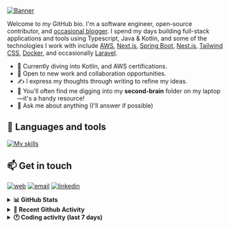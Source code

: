 [![Banner](https://raw.githubusercontent.com/wilfriedago/wilfriedago/main/assets/1.png)][website]

Welcome to my GitHub bio. I'm a software engineer, open-source contributor, and [occasional blogger][blog]. I spend my days building full-stack applications and tools using Typescript, Java & Kotlin, and some of the technologies I work with include [AWS](https://aws.amazon.com/fr/), [Next.js](https://nextjs.org/), [Spring Boot](https://spring.io/projects/spring-boot), [Nest.js](https://nestjs.com/), [Tailwind CSS](https://github.com/tailwindlabs/tailwindcss), [Docker](https://www.docker.com/), and occasionally [Laravel](https://laravel.com/).

- 🔭 Currently diving into Kotlin, and AWS certifications.
- 👯 Open to new work and collaboration opportunities.
- ✍️ I express my thoughts through writing to refine my ideas.
- 🧠 You'll often find me digging into my **second-brain** folder on my laptop—it's a handy resource!
- 💬 Ask me about anything (I'll answer if possible)

## 🎨 Languages and tools

[![My skills](https://skillicons.dev/icons?i=typescript,js,nodejs,nest,java,kotlin,spring,python,fastapi,django,aws,docker,vscode,idea,tailwind&perline=15)](https://wilfriedago.dev/about#skills)

## 📫 Get in touch
[![web](https://img.shields.io/badge/WEBSITE-12100E?logo=google-earth&color=282A36)][website]
[![email](https://img.shields.io/badge/MAIL-12100E?logo=mailgun&color=282A36)][mail]
[![linkedin](https://img.shields.io/badge/LINKEDIN-12100E?logo=linkedin&color=282A36)][linkedin]


<details>
  <summary><b>📊 GitHub Stats</b></summary>
	<br/>
	<p align="left">
		<img width="49.5%" src="https://github-readme-stats.vercel.app/api?username=wilfriedago&show_icons=true&count_private=true&title_color=10b981&icon_color=10b981&theme=react&hide_border=true&rank_icon=github" />
		<img width="49.5%" src="https://streak-stats.demolab.com/?user=wilfriedago&hide_border=true&theme=react&ring=10b981&fire=fff&currStreakNum=fff&sideLabels=10b981&currStreakLabel=10b981&sideNums=fff" />
	</p>
</details>

<details>
  <summary><b>📅 Recent Github Activity</b></summary>
	<br>

<!--RECENT_ACTIVITY:last_update-->
Last Updated: Wednesday, January 29th, 2025, 4:16:48 AM
<!--RECENT_ACTIVITY:last_update_end-->

<!--RECENT_ACTIVITY:start-->
1. ⬆️ Pushed 2 commit(s) to [wilfriedago/dotfiles](https://github.com/wilfriedago/dotfiles)<br>
2. ⭐ Starred [deepseek-ai/DeepSeek-V3](https://github.com/deepseek-ai/DeepSeek-V3)<br>
3. ⭐ Starred [Guardsquare/proguard](https://github.com/Guardsquare/proguard)<br>
4. 🔱 Forked [wilfriedago/openreplay](https://github.com/wilfriedago/openreplay) from [openreplay/openreplay](https://github.com/openreplay/openreplay)<br>
5. ⭐ Starred [openreplay/openreplay](https://github.com/openreplay/openreplay)<br>
<!--RECENT_ACTIVITY:end-->
</details>

<details>
  <summary><b>🕐 Coding activity (last 7 days)</b></summary>
	<br>

<!--START_SECTION:waka-->

```python
Total Time: 41 hrs 10 mins

Java              24 hrs 33 mins  ██████████████▓░░░░░░░░░░   58.72 %
CSS               2 hrs 30 mins   █▒░░░░░░░░░░░░░░░░░░░░░░░   05.98 %
JavaScript        2 hrs 8 mins    █▒░░░░░░░░░░░░░░░░░░░░░░░   05.10 %
XML               1 hr 23 mins    ▓░░░░░░░░░░░░░░░░░░░░░░░░   03.32 %
TypeScript        46 mins         ▒░░░░░░░░░░░░░░░░░░░░░░░░   01.85 %
SCSS              40 mins         ▒░░░░░░░░░░░░░░░░░░░░░░░░   01.63 %
Other             39 mins         ▒░░░░░░░░░░░░░░░░░░░░░░░░   01.55 %
```

<!--END_SECTION:waka-->
</details>

[website]: https://wilfriedago.dev
[linkedin]: https://linkedin.com/in/wilfriedago
[blog]: https://wilfriedago.dev/blog
[mail]: mailto:me@wilfriedago.dev
